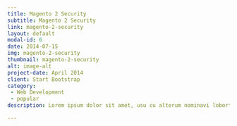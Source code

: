 ```yaml
---
title: Magento 2 Security
subtitle: Magento 2 Security
link: magento-2-security
layout: default
modal-id: 6
date: 2014-07-15
img: magento-2-security
thumbnail: magento-2-security
alt: image-alt
project-date: April 2014
client: Start Bootstrap
category: 
 - Web Development
 - popular
description: Lorem ipsum dolor sit amet, usu cu alterum nominavi lobortis. At duo novum diceret. Tantas apeirian vix et, usu sanctus postulant inciderint ut, populo diceret necessitatibus in vim. Cu eum dicam feugiat noluisse.

---
```

